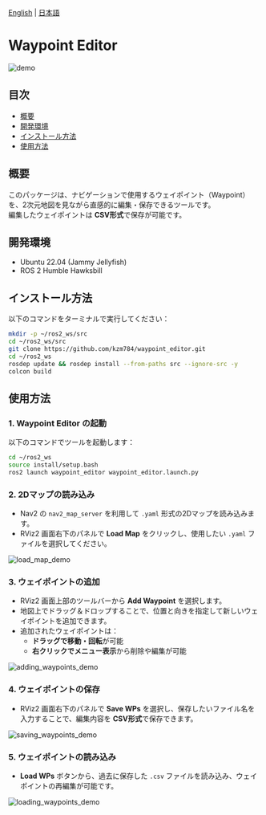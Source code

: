 [English](README.md) | [日本語](README.ja.md)

# Waypoint Editor

![demo](https://raw.github.com/wiki/kzm784/waypoint_editor/images/waypoint_editor_demo.gif)

## 目次
- [概要](#概要)
- [開発環境](#開発環境)
- [インストール方法](#インストール方法)
- [使用方法](#使用方法)

## 概要
このパッケージは、ナビゲーションで使用するウェイポイント（Waypoint）を、2次元地図を見ながら直感的に編集・保存できるツールです。  
編集したウェイポイントは **CSV形式**で保存が可能です。

## 開発環境
- Ubuntu 22.04 (Jammy Jellyfish)
- ROS 2 Humble Hawksbill

## インストール方法
以下のコマンドをターミナルで実行してください：

```bash
mkdir -p ~/ros2_ws/src
cd ~/ros2_ws/src
git clone https://github.com/kzm784/waypoint_editor.git
cd ~/ros2_ws
rosdep update && rosdep install --from-paths src --ignore-src -y
colcon build
```

## 使用方法

### 1. Waypoint Editor の起動  
以下のコマンドでツールを起動します：

```bash
cd ~/ros2_ws
source install/setup.bash
ros2 launch waypoint_editor waypoint_editor.launch.py
```

### 2. 2Dマップの読み込み  
- Nav2 の `nav2_map_server` を利用して `.yaml` 形式の2Dマップを読み込みます。  
- RViz2 画面右下のパネルで **Load Map** をクリックし、使用したい `.yaml` ファイルを選択してください。

![load_map_demo](https://raw.github.com/wiki/kzm784/waypoint_editor/images/loading_2d_map_demo.gif)

### 3. ウェイポイントの追加  
- RViz2 画面上部のツールバーから **Add Waypoint** を選択します。  
- 地図上でドラッグ＆ドロップすることで、位置と向きを指定して新しいウェイポイントを追加できます。  
- 追加されたウェイポイントは：
  - **ドラッグで移動・回転**が可能
  - **右クリックでメニュー表示**から削除や編集が可能

![adding_waypoints_demo](https://raw.github.com/wiki/kzm784/waypoint_editor/images/Adding_waypoints_demo.gif)

### 4. ウェイポイントの保存  
- RViz2 画面右下のパネルで **Save WPs** を選択し、保存したいファイル名を入力することで、編集内容を **CSV形式**で保存できます。

![saving_waypoints_demo](https://raw.github.com/wiki/kzm784/waypoint_editor/images/saving_waypoints.gif)

### 5. ウェイポイントの読み込み  
- **Load WPs** ボタンから、過去に保存した `.csv` ファイルを読み込み、ウェイポイントの再編集が可能です。

![loading_waypoints_demo](https://raw.github.com/wiki/kzm784/waypoint_editor/images/loading_waypoints.gif)